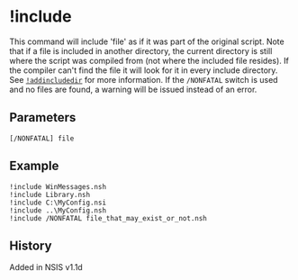 # !include

This command will include 'file' as if it was part of the original script. Note that if a file is included in another directory, the current directory is still where the script was compiled from (not where the included file resides). If the compiler can't find the file it will look for it in every include directory. See [`!addincludedir`][1] for more information. If the `/NONFATAL` switch is used and no files are found, a warning will be issued instead of an error.

## Parameters

    [/NONFATAL] file

## Example

    !include WinMessages.nsh
    !include Library.nsh
    !include C:\MyConfig.nsi
    !include ..\MyConfig.nsh
    !include /NONFATAL file_that_may_exist_or_not.nsh

## History

Added in NSIS v1.1d

[1]: !addincludedir.md